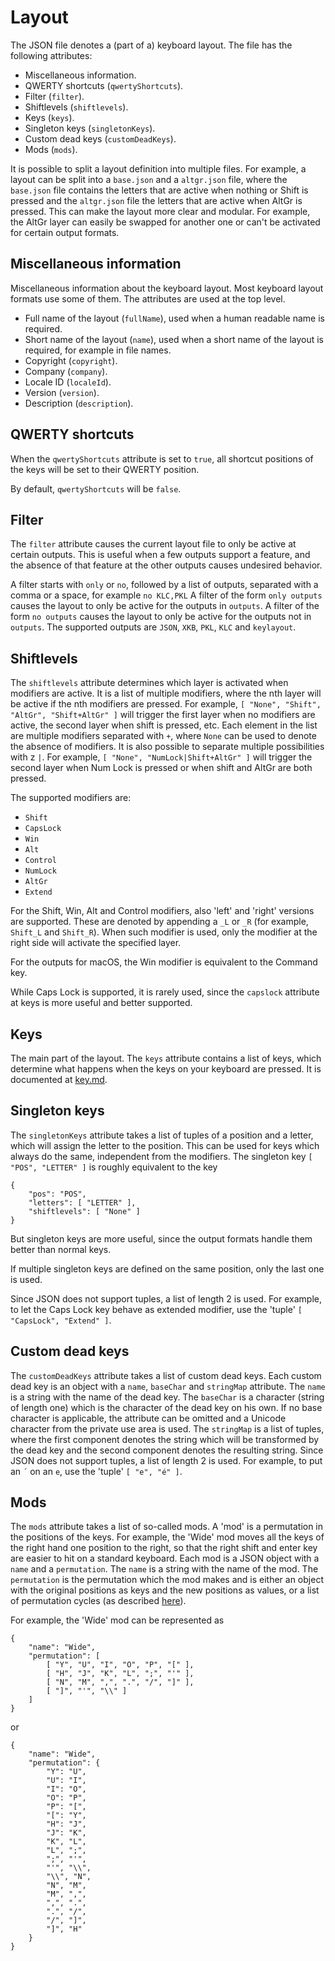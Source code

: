 Layout
======

The JSON file denotes a (part of a) keyboard layout. The file has the following attributes:

* Miscellaneous information.
* QWERTY shortcuts (`qwertyShortcuts`).
* Filter (`filter`).
* Shiftlevels (`shiftlevels`).
* Keys (`keys`).
* Singleton keys (`singletonKeys`).
* Custom dead keys (`customDeadKeys`).
* Mods (`mods`).

It is possible to split a layout definition into multiple files.
For example, a layout can be split into a `base.json` and a `altgr.json` file, where the `base.json` file contains the letters that are active when nothing or Shift is pressed and the `altgr.json` file the letters that are active when AltGr is pressed.
This can make the layout more clear and modular.
For example, the AltGr layer can easily be swapped for another one or can't be activated for certain output formats.

Miscellaneous information
-------------------------

Miscellaneous information about the keyboard layout.
Most keyboard layout formats use some of them.
The attributes are used at the top level.

* Full name of the layout (`fullName`), used when a human readable name is required.
* Short name of the layout (`name`), used when a short name of the layout is required, for example in file names.
* Copyright (`copyright`).
* Company (`company`).
* Locale ID (`localeId`).
* Version (`version`).
* Description (`description`).

QWERTY shortcuts
----------------

When the `qwertyShortcuts` attribute is set to `true`, all shortcut positions of the keys will be set to their QWERTY position.

By default, `qwertyShortcuts` will be `false`.

Filter
------

The `filter` attribute causes the current layout file to only be active at certain outputs.
This is useful when a few outputs support a feature, and the absence of that feature at the other outputs causes undesired behavior.

A filter starts with `only` or `no`, followed by a list of outputs, separated with a comma or a space, for example `no KLC,PKL` A filter of the form `only outputs` causes the layout to only be active for the outputs in `outputs`.
A filter of the form `no outputs` causes the layout to only be active for the outputs not in `outputs`.
The supported outputs are `JSON`, `XKB`, `PKL`, `KLC` and `keylayout`.

Shiftlevels
-----------

The `shiftlevels` attribute determines which layer is activated when modifiers are active.
It is a list of multiple modifiers, where the nth layer will be active if the nth modifiers are pressed.
For example, `[ "None", "Shift", "AltGr", "Shift+AltGr" ]` will trigger the first layer when no modifiers are active, the second layer when shift is pressed, etc.
Each element in the list are multiple modifiers separated with `+`, where `None` can be used to denote the absence of modifiers.
It is also possible to separate multiple possibilities with z `|`.
For example, `[ "None", "NumLock|Shift+AltGr" ]` will trigger the second layer when Num Lock is pressed or when shift and AltGr are both pressed.

The supported modifiers are:

* `Shift`
* `CapsLock`
* `Win`
* `Alt`
* `Control`
* `NumLock`
* `AltGr`
* `Extend`

For the Shift, Win, Alt and Control modifiers, also 'left' and 'right' versions are supported.
These are denoted by appending a `_L` or `_R` (for example, `Shift_L` and `Shift_R`).
When such modifier is used, only the modifier at the right side will activate the specified layer.

For the outputs for macOS, the Win modifier is equivalent to the Command key.

While Caps Lock is supported, it is rarely used, since the `capslock` attribute at keys is more useful and better supported.

Keys
----

The main part of the layout.
The `keys` attribute contains a list of keys, which determine what happens when the keys on your keyboard are pressed.
It is documented at [key.md](key.md).

Singleton keys
--------------

The `singletonKeys` attribute takes a list of tuples of a position and a letter, which will assign the letter to the position.
This can be used for keys which always do the same, independent from the modifiers.
The singleton key `[ "POS", "LETTER" ]` is roughly equivalent to the key

    {
        "pos": "POS",
        "letters": [ "LETTER" ],
        "shiftlevels": [ "None" ]
    }

But singleton keys are more useful, since the output formats handle them better than normal keys.

If multiple singleton keys are defined on the same position, only the last one is used.

Since JSON does not support tuples, a list of length 2 is used.
For example, to let the Caps Lock key behave as extended modifier, use the 'tuple' `[ "CapsLock", "Extend" ]`.

Custom dead keys
----------------

The `customDeadKeys` attribute takes a list of custom dead keys.
Each custom dead key is an object with a `name`, `baseChar` and `stringMap` attribute.
The `name` is a string with the name of the dead key.
The `baseChar` is a character (string of length one) which is the character of the dead key on his own.
If no base character is applicable, the attribute can be omitted and a Unicode character from the private use area is used.
The `stringMap` is a list of tuples, where the first component denotes the string which will be transformed by the dead key and the second component denotes the resulting string.
Since JSON does not support tuples, a list of length 2 is used.
For example, to put an `´` on an `e`, use the 'tuple' `[ "e", "é" ]`.

Mods
----

The `mods` attribute takes a list of so-called mods.
A 'mod' is a permutation in the positions of the keys.
For example, the 'Wide' mod moves all the keys of the right hand one position to the right, so that the right shift and enter key are easier to hit on a standard keyboard.
Each mod is a JSON object with a `name` and a `permutation`.
The `name` is a string with the name of the mod.
The `permutation` is the permutation which the mod makes and is either an object with the original positions as keys and the new positions as values, or a list of permutation cycles (as described [here](https://en.wikipedia.org/wiki/Permutation#Cycle_notation)).

For example, the 'Wide' mod can be represented as

    {
        "name": "Wide",
        "permutation": [
            [ "Y", "U", "I", "O", "P", "[" ],
            [ "H", "J", "K", "L", ";", "'" ],
            [ "N", "M", ",", ".", "/", "]" ],
            [ "]", "'", "\\" ]
        ]
    }

or

    {
        "name": "Wide",
        "permutation": {
            "Y": "U",
            "U": "I",
            "I": "O",
            "O": "P",
            "P": "[",
            "[": "Y",
            "H": "J",
            "J": "K",
            "K", "L",
            "L", ";",
            ";", "'",
            "'", "\\",
            "\\", "N",
            "N", "M",
            "M", ",",
            ",", ".",
            ".", "/",
            "/", "]",
            "]", "H"
        }
    }
